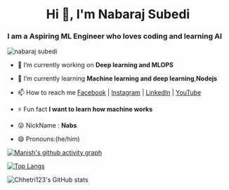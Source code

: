 <!-- ![Banner](Banner.png) -->

<h1 align="center">Hi 👋, I'm </">Nabaraj Subedi</a></h1>
<h3>I am a <b> Aspiring ML Engineer </b> who loves coding and learning AI</h3>

<p align="left"> <img src="https://komarev.com/ghpvc/?username=subedinab&label=Profile%20views&color=0e75b6&style=flat" alt="nabaraj subedi" /> </p>

- 🔭 I’m currently working on **Deep learning and MLOPS**

- 🌱 I’m currently learning **Machine learning and deep learning**,**Nodejs** 

- 📫 How to reach me [Facebook](https://www.facebook.com/nabaraj.subedi.925602) |
  [Instagram](https://www.instagram.com/nabsub12/) |
  [LinkedIn](https://www.linkedin.com/in/nabaraj-subedi-263931165/) |
  [YouTube](https://www.youtube.com/channel/UCX0imJIe4ZgpWEY-FLRMvCg)

- ⚡ Fun fact **I want to learn how machine works**
  
- 😜 NickName : **Nabs**

- 😄 Pronouns:(he/him)


[![Manish's github activity graph](https://github-readme-activity-graph.cyclic.app/graph?username=subedinab&theme=vue)](https://github.com/subedinab)

[![Top Langs](https://github-readme-stats.vercel.app/api/top-langs/?username=subedinab)](https://github.com/anuraghazra/github-readme-stats)

![Chhetri123's GitHub stats](https://github-readme-stats.vercel.app/api?username=subedinab&show_icons=true&theme=omni)
